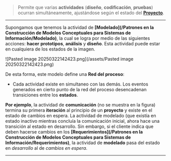 > Permite que varias **actividades** (**diseño**, **codificación**, **pruebas**) ocurran simultáneamente, ajustándose según el estado del **[Proyecto](/PMBOK/Proyecto)**. 
****

Supongamos que tenemos la actividad de **[Modelado](/Patrones en la Construcción de Modelos Conceptuales para Sistemas de Información/Modelado)**, la cual se logra por medio de las siguientes acciones: **hacer** **prototipos**, **análisis** y **diseño**. 
Esta actividad puede estar en cualquiera de los estados de la imagen.

![Pasted image 20250322142423.png](/assets/Pasted image 20250322142423.png)

De esta forma, este modelo define una **Red del proceso**:

- Cada actividad existe en simultaneo con las demás. Los eventos generados en cierto punto de la red del proceso desencadenan transiciones entre los **estados**.

**Por ejemplo**, la actividad de **comunicación** (no se muestra en la figura) termina su primera **iteración** al principio de un **proyecto** y existe en el estado de cambios en espera. La actividad de modelado (que existía en estado inactivo mientras concluía la comunicación inicial, ahora hace una transición al estado en desarrollo. Sin embargo, si el cliente indica que deben hacerse cambios en los **[Requerimientos](/Patrones en la Construcción de Modelos Conceptuales para Sistemas de Información/Requerimientos)**, la actividad de **modelado** pasa del estado en *desarrollo* al de *cambios en espera*.
****

